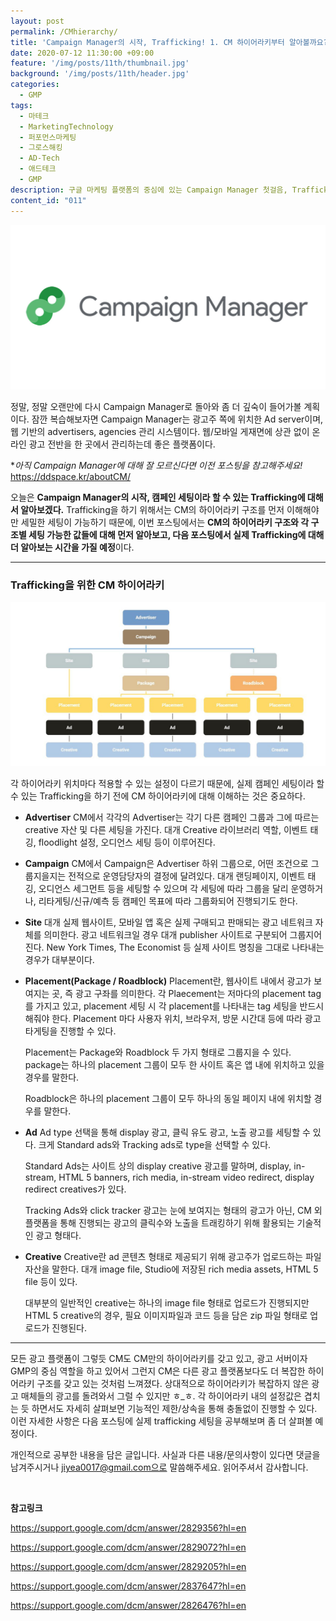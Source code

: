```yaml
---
layout: post
permalink: /CMhierarchy/
title: 'Campaign Manager의 시작, Trafficking! 1. CM 하이어라키부터 알아볼까요?'
date: 2020-07-12 11:30:00 +09:00
feature: '/img/posts/11th/thumbnail.jpg'
background: '/img/posts/11th/header.jpg'
categories:
  - GMP
tags:
  - 마테크
  - MarketingTechnology
  - 퍼포먼스마케팅
  - 그로스해킹
  - AD-Tech
  - 애드테크
  - GMP
description: 구글 마케팅 플랫폼의 중심에 있는 Campaign Manager 첫걸음, Trafficking! Trafficking을 시작하며 반드시 알고 있어야할 CM 하이어라키 구조부터 알아보겠습니다.
content_id: "011"
---
```


![cm 로고 이미지](/img/posts/11th/thumbnail.jpg)

정말, 정말 오랜만에 다시 Campaign Manager로 돌아와 좀 더 깊숙이 들어가볼 계획이다.
잠깐 복습해보자면 Campaign Manager는 광고주 쪽에 위치한 Ad server이며, 웹 기반의 advertisers, agencies 관리 시스템이다. 웹/모바일 게재면에 상관 없이 온라인 광고 전반을 한 곳에서 관리하는데 좋은 플랫폼이다.

**아직 Campaign Manager에 대해 잘 모르신다면 이전 포스팅을 참고해주세요!*  <https://ddspace.kr/aboutCM/>

오늘은 **Campaign Manager의 시작, 캠페인 세팅이라 할 수 있는 Trafficking에 대해서 알아보겠다.** Trafficking을 하기 위해서는 CM의 하이어라키 구조를 먼저 이해해야만 세밀한 세팅이 가능하기 때문에, 이번 포스팅에서는 **CM의 하이어라키 구조와 각 구조별 세팅 가능한 값들에 대해 먼저 알아보고, 다음 포스팅에서 실제 Trafficking에 대해 더 알아보는 시간을 가질 예정**이다.

---

### Trafficking을 위한 CM 하이어라키

![cm 하이어라키 이미지](/img/posts/11th/hierarchy.jpg)

각 하이어라키 위치마다 적용할 수 있는 설정이 다르기 때문에, 실제 캠페인 세팅이라 할 수 있는 Trafficking을 하기 전에 CM 하이어라키에 대해 이해하는 것은 중요하다.

- **Advertiser**
CM에서 각각의 Advertiser는 각기 다른 캠페인 그룹과 그에 따르는 creative 자산 및 다른 세팅을 가진다. 대개 Creative 라이브러리 역할, 이벤트 태깅, floodlight 설정, 오디언스 세팅 등이 이루어진다.

- **Campaign**
CM에서 Campaign은 Advertiser 하위 그룹으로, 어떤 조건으로 그룹지을지는 전적으로 운영담당자의 결정에 달려있다. 대개 랜딩페이지, 이벤트 태깅, 오디언스 세그먼트 등을 세팅할 수 있으며 각 세팅에 따라 그룹을 달리 운영하거나, 리타게팅/신규/예측 등 캠페인 목표에 따라 그룹화되어 진행되기도 한다.

- **Site**
대개 실제 웹사이트, 모바일 앱 혹은 실제 구매되고 판매되는 광고 네트워크 자체를 의미한다. 광고 네트워크일 경우 대개 publisher 사이트로 구분되어 그룹지어진다. New York Times, The Economist 등 실제 사이트 명칭을 그대로 나타내는 경우가 대부분이다.

- **Placement(Package / Roadblock)**
  Placement란, 웹사이트 내에서 광고가 보여지는 곳, 즉 광고 구좌를 의미한다. 각 Plaecement는 저마다의 placement tag를 가지고 있고, placement 세팅 시 각 placement를 나타내는 tag 세팅을 반드시 해줘야 한다. Placement 마다 사용자 위치, 브라우저, 방문 시간대 등에 따라 광고 타게팅을 진행할 수 있다.

  Placement는 Package와 Roadblock 두 가지 형태로 그룹지을 수 있다. package는 하나의 placement 그룹이 모두 한 사이트 혹은 앱 내에 위치하고 있을 경우를 말한다.

  Roadblock은 하나의 placement 그룹이 모두 하나의 동일 페이지 내에 위치할 경우를 말한다.

- **Ad**
  Ad type 선택을 통해 display 광고, 클릭 유도 광고, 노출 광고를 세팅할 수 있다. 크게 Standard ads와 Tracking ads로 type을 선택할 수 있다.

  Standard Ads는 사이트 상의 display creative 광고를 말하며, display, in-stream, HTML 5 banners, rich media, in-stream video redirect, display redirect creatives가 있다.

  Tracking Ads와 click tracker 광고는 눈에 보여지는 형태의 광고가 아닌, CM 외 플랫폼을 통해 진행되는 광고의 클릭수와 노출을 트래킹하기 위해 활용되는 기술적인 광고 형태다.

- **Creative**
  Creative란 ad 콘텐츠 형태로 제공되기 위해 광고주가 업로드하는 파일 자산을 말한다. 대개 image file, Studio에 저장된 rich media assets, HTML 5 file 등이 있다.

  대부분의 일반적인 creative는 하나의 image file 형태로 업로드가 진행되지만 HTML 5 creative의 경우, 필요 이미지파일과 코드 등을 담은 zip 파일 형태로 업로드가 진행된다.

---

모든 광고 플랫폼이 그렇듯 CM도 CM만의 하이어라키를 갖고 있고, 광고 서버이자 GMP의 중심 역할을 하고 있어서 그런지 CM은 다른 광고 플랫폼보다도 더 복잡한 하이어라키 구조를 갖고 있는 것처럼 느껴졌다. 상대적으로 하이어라키가 복잡하지 않은 광고 매체들의 광고를 돌려와서 그럴 수 있지만 ㅎ_ㅎ. 각 하이어라키 내의 설정값은 겹치는 듯 하면서도 자세히 살펴보면 기능적인 제한/상속을 통해 충돌없이 진행할 수 있다. 이런 자세한 사항은 다음 포스팅에 실제 trafficking 세팅을 공부해보며 좀 더 살펴볼 예정이다.  <br>

개인적으로 공부한 내용을 담은 글입니다. 사실과 다른 내용/문의사항이 있다면 댓글을 남겨주시거나 jiyea0017@gmail.com으로 말씀해주세요. 읽어주셔서 감사합니다.

<br>

**참고링크**<br>

<https://support.google.com/dcm/answer/2829356?hl=en>

<https://support.google.com/dcm/answer/2829072?hl=en>

<https://support.google.com/dcm/answer/2829205?hl=en>

<https://support.google.com/dcm/answer/2837647?hl=en>

<https://support.google.com/dcm/answer/2826476?hl=en>
